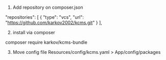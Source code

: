1) Add repository on composer.json

"repositories": [
    {
        "type": "vcs",
        "url": "https://github.com/karkov2002/kcms.git"
    }
],


2) install via composer

composer require karkov/kcms-bundle

3) Move config file
   Resources/config/kcms.yaml > App/config/packages

